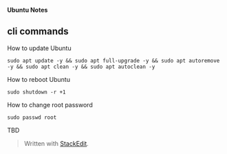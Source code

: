 
**Ubuntu Notes**

## cli commands

How to update Ubuntu

    sudo apt update -y && sudo apt full-upgrade -y && sudo apt autoremove -y && sudo apt clean -y && sudo apt autoclean -y

How to reboot Ubuntu

    sudo shutdown -r +1

How to change root password

    sudo passwd root

TBD

> Written with [StackEdit](https://stackedit.io/).
